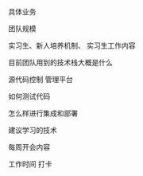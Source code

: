 具体业务

团队规模 

实习生、新人培养机制、 实习生工作内容



目前团队用到的技术栈大概是什么

源代码控制  管理平台

如何测试代码

怎么样进行集成和部署

建议学习的技术



每周开会内容

工作时间 打卡



